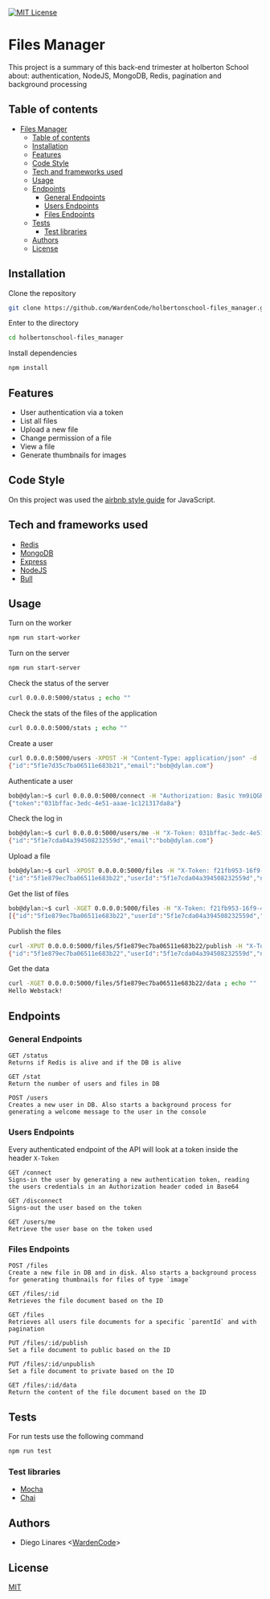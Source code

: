 [![MIT License](https://img.shields.io/badge/License-MIT-green.svg)](https://choosealicense.com/licenses/mit/)

# Files Manager
This project is a summary of this back-end trimester at holberton School about: authentication, NodeJS, MongoDB, Redis, pagination and background processing

## Table of contents

- [Files Manager](#files-manager)
  - [Table of contents](#table-of-contents)
  - [Installation](#installation)
  - [Features](#features)
  - [Code Style](#code-style)
  - [Tech and frameworks used](#tech-and-frameworks-used)
  - [Usage](#usage)
  - [Endpoints](#endpoints)
    - [General Endpoints](#general-endpoints)
    - [Users Endpoints](#users-endpoints)
    - [Files Endpoints](#files-endpoints)
  - [Tests](#tests)
    - [Test libraries](#test-libraries)
  - [Authors](#authors)
  - [License](#license)

## Installation

Clone the repository
```bash
git clone https://github.com/WardenCode/holbertonschool-files_manager.git
```

Enter to the directory
```bash
cd holbertonschool-files_manager
```

Install dependencies
```bash
npm install
```

## Features

* User authentication via a token
* List all files
* Upload a new file
* Change permission of a file
* View a file
* Generate thumbnails for images

## Code Style

On this project was used the [airbnb style guide](https://github.com/airbnb/javascript) for JavaScript.

## Tech and frameworks used

* [Redis](https://redis.io)
* [MongoDB](https://www.mongodb.com)
* [Express](https://expressjs.com/es/)
* [NodeJS](https://nodejs.org/en)
* [Bull](https://github.com/OptimalBits/bull#readme)

## Usage

Turn on the worker

```bash
npm run start-worker
```

Turn on the server

```bash
npm run start-server
```

Check the status of the server
```bash
curl 0.0.0.0:5000/status ; echo ""
```

Check the stats of the files of the application
```bash
curl 0.0.0.0:5000/stats ; echo ""
```

Create a user
```bash
curl 0.0.0.0:5000/users -XPOST -H "Content-Type: application/json" -d '{ "email": "bob@dylan.com", "password": "toto1234!" }' ; echo ""
{"id":"5f1e7d35c7ba06511e683b21","email":"bob@dylan.com"}
```

Authenticate a user
```bash
bob@dylan:~$ curl 0.0.0.0:5000/connect -H "Authorization: Basic Ym9iQGR5bGFuLmNvbTp0b3RvMTIzNCE=" ; echo ""
{"token":"031bffac-3edc-4e51-aaae-1c121317da8a"}
```

Check the log in
```bash
bob@dylan:~$ curl 0.0.0.0:5000/users/me -H "X-Token: 031bffac-3edc-4e51-aaae-1c121317da8a" ; echo ""
{"id":"5f1e7cda04a394508232559d","email":"bob@dylan.com"}
```

Upload a file

```bash
bob@dylan:~$ curl -XPOST 0.0.0.0:5000/files -H "X-Token: f21fb953-16f9-46ed-8d9c-84c6450ec80f" -H "Content-Type: application/json" -d '{ "name": "myText.txt", "type": "file", "data": "SGVsbG8gV2Vic3RhY2shCg==" }' ; echo ""
{"id":"5f1e879ec7ba06511e683b22","userId":"5f1e7cda04a394508232559d","name":"myText.txt","type":"file","isPublic":false,"parentId":0}
```

Get the list of files
```bash
bob@dylan:~$ curl -XGET 0.0.0.0:5000/files -H "X-Token: f21fb953-16f9-46ed-8d9c-84c6450ec80f" ; echo ""
[{"id":"5f1e879ec7ba06511e683b22","userId":"5f1e7cda04a394508232559d","name":"myText.txt","type":"file","isPublic":false,"parentId":0},]
```

Publish the files
```bash
curl -XPUT 0.0.0.0:5000/files/5f1e879ec7ba06511e683b22/publish -H "X-Token: f21fb953-16f9-46ed-8d9c-84c6450ec80f" ; echo ""
{"id":"5f1e879ec7ba06511e683b22","userId":"5f1e7cda04a394508232559d","name":"myText.txt","type":"file","isPublic":true,"parentId":0}
```

Get the data
```bash
curl -XGET 0.0.0.0:5000/files/5f1e879ec7ba06511e683b22/data ; echo ""
Hello Webstack!
```

## Endpoints

  ### General Endpoints

    GET /status
    Returns if Redis is alive and if the DB is alive

    GET /stat
    Return the number of users and files in DB

    POST /users
    Creates a new user in DB. Also starts a background process for generating a welcome message to the user in the console

  ### Users Endpoints
  Every authenticated endpoint of the API will look at a token inside the header `X-Token`

    GET /connect
    Signs-in the user by generating a new authentication token, reading the users credentials in an Authorization header coded in Base64

    GET /disconnect
    Signs-out the user based on the token

    GET /users/me
    Retrieve the user base on the token used

  ### Files Endpoints

    POST /files
    Create a new file in DB and in disk. Also starts a background process for generating thumbnails for files of type `image`

    GET /files/:id
    Retrieves the file document based on the ID

    GET /files
    Retrieves all users file documents for a specific `parentId` and with pagination

    PUT /files/:id/publish
    Set a file document to public based on the ID

    PUT /files/:id/unpublish
    Set a file document to private based on the ID

    GET /files/:id/data
    Return the content of the file document based on the ID

## Tests
  For run tests use the following command
  ```bash
  npm run test
  ```

### Test libraries

* [Mocha](https://mochajs.org)
* [Chai](https://www.chaijs.com)

## Authors

* Diego Linares <[WardenCode](https://github.com/wardencode)>

## License

[MIT](https://choosealicense.com/licenses/mit/)
